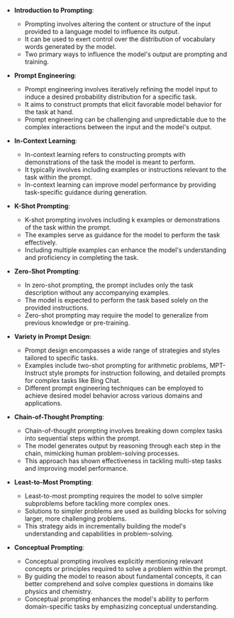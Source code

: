 - **Introduction to Prompting**:
  - Prompting involves altering the content or structure of the input provided to a language model to influence its output.
  - It can be used to exert control over the distribution of vocabulary words generated by the model.
  - Two primary ways to influence the model's output are prompting and training.

- **Prompt Engineering**:
  - Prompt engineering involves iteratively refining the model input to induce a desired probability distribution for a specific task.
  - It aims to construct prompts that elicit favorable model behavior for the task at hand.
  - Prompt engineering can be challenging and unpredictable due to the complex interactions between the input and the model's output.

- **In-Context Learning**:
  - In-context learning refers to constructing prompts with demonstrations of the task the model is meant to perform.
  - It typically involves including examples or instructions relevant to the task within the prompt.
  - In-context learning can improve model performance by providing task-specific guidance during generation.

- **K-Shot Prompting**:
  - K-shot prompting involves including k examples or demonstrations of the task within the prompt.
  - The examples serve as guidance for the model to perform the task effectively.
  - Including multiple examples can enhance the model's understanding and proficiency in completing the task.

- **Zero-Shot Prompting**:
  - In zero-shot prompting, the prompt includes only the task description without any accompanying examples.
  - The model is expected to perform the task based solely on the provided instructions.
  - Zero-shot prompting may require the model to generalize from previous knowledge or pre-training.

- **Variety in Prompt Design**:
  - Prompt design encompasses a wide range of strategies and styles tailored to specific tasks.
  - Examples include two-shot prompting for arithmetic problems, MPT-Instruct style prompts for instruction following, and detailed prompts for complex tasks like Bing Chat.
  - Different prompt engineering techniques can be employed to achieve desired model behavior across various domains and applications.

- **Chain-of-Thought Prompting**:
  - Chain-of-thought prompting involves breaking down complex tasks into sequential steps within the prompt.
  - The model generates output by reasoning through each step in the chain, mimicking human problem-solving processes.
  - This approach has shown effectiveness in tackling multi-step tasks and improving model performance.

- **Least-to-Most Prompting**:
  - Least-to-most prompting requires the model to solve simpler subproblems before tackling more complex ones.
  - Solutions to simpler problems are used as building blocks for solving larger, more challenging problems.
  - This strategy aids in incrementally building the model's understanding and capabilities in problem-solving.

- **Conceptual Prompting**:
  - Conceptual prompting involves explicitly mentioning relevant concepts or principles required to solve a problem within the prompt.
  - By guiding the model to reason about fundamental concepts, it can better comprehend and solve complex questions in domains like physics and chemistry.
  - Conceptual prompting enhances the model's ability to perform domain-specific tasks by emphasizing conceptual understanding.
